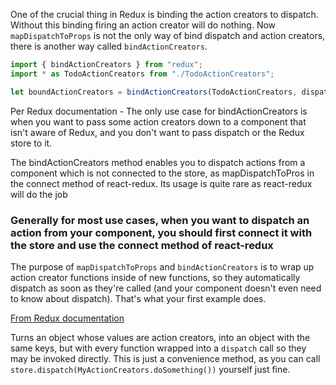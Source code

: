 One of the crucial thing in Redux is binding the action creators to dispatch. Without this binding firing an action creator will do nothing. Now `mapDispatchToProps` is not the only way of bind dispatch and action creators, there is another way called `bindActionCreators`.

```js
import { bindActionCreators } from "redux";
import * as TodoActionCreators from "./TodoActionCreators";

let boundActionCreators = bindActionCreators(TodoActionCreators, dispatch);
```

Per Redux documentation - The only use case for bindActionCreators is when you want to pass some action creators down to a component that isn't aware of Redux, and you don't want to pass dispatch or the Redux store to it.

The bindActionCreators method enables you to dispatch actions from a component which is not connected to the store, as mapDispatchToPros in the connect method of react-redux.
Its usage is quite rare as react-redux will do the job

### Generally for most use cases, when you want to dispatch an action from your component, you should first connect it with the store and use the connect method of react-redux

The purpose of `mapDispatchToProps` and `bindActionCreators` is to wrap up action creator functions inside of new functions, so they automatically dispatch as soon as they're called (and your component doesn't even need to know about dispatch). That's what your first example does.

[From Redux documentation](https://github.com/reduxjs/redux/blob/master/src/bindActionCreators.js)

Turns an object whose values are action creators, into an object with the same keys, but with every function wrapped into a `dispatch` call so they may be invoked directly. This is just a convenience method, as you can call `store.dispatch(MyActionCreators.doSomething())` yourself just fine.
